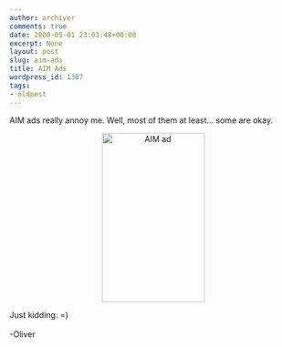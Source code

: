 ```yaml
---
author: archiver
comments: true
date: 2000-05-01 23:03:48+00:00
excerpt: None
layout: post
slug: aim-ads
title: AIM Ads
wordpress_id: 1307
tags:
- oldpost
---
```


AIM ads really annoy me. Well, most of them at least... some are okay.<p align=center><img src="http://www.oliverweb.com/stuff/aimad.jpg" width=180 height=297 alt="AIM ad"></p>Just kidding. =)<br /><br />-Oliver